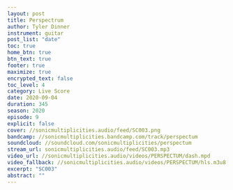 ```yaml
---
layout: post
title: Perspectrum
author: Tyler Dinner
instrument: guitar
post_list: "date"
toc: true
home_btn: true
btn_text: true
footer: true
maximize: true
encrypted_text: false
toc_level: 4
category: Live Score
date: 2020-09-04
duration: 345
season: 2020
episode: 9
explicit: false
cover: //sonicmultiplicities.audio/feed/SC003.png
bandcamp: //sonicmultiplicities.bandcamp.com/track/perspectum
soundcloud: //soundcloud.com/sonicmultiplicities/perspectum
stream_url: sonicmultiplicities.audio/feed/SC003.mp3
video_url: //sonicmultiplicities.audio/videos/PERSPECTUM/dash.mpd
video_fallback: //sonicmultiplicities.audio/videos/PERSPECTUM/hls.m3u8
excerpt: "SC003"
abstract: ""
---
```

